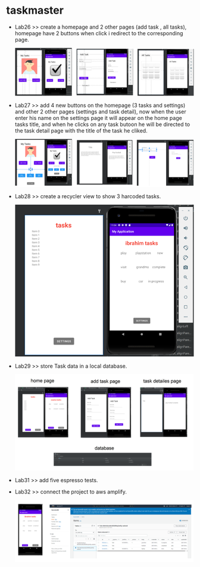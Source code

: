 # taskmaster

- Lab26 >> create a homepage and 2 other pages (add task , all tasks), homepage have 2 buttons when click i redirect to the corresponding page.

  ![lab26](screenshots/lab26.png)

- Lab27 >> add 4 new buttons on the homepage (3 tasks and settings) and other 2 other pages (settings and task detail), now when the user enter his name on the settings page it will appear on the home page tasks title, and when he clicks on any task butoon he will be directed to the task detail page with the title of the task he cliked.

  ![lab27](screenshots/lab27.png)

- Lab28 >> create a recycler view to show 3 harcoded tasks.

  ![lab28](screenshots/lab28.png)

- Lab29 >> store Task data in a local database.

  ![lab29](screenshots/lab29.png)

- Lab31 >> add five espresso tests.

- Lab32 >> connect the project to aws amplify.

  ![lab32](screenshots/lab32.png)
